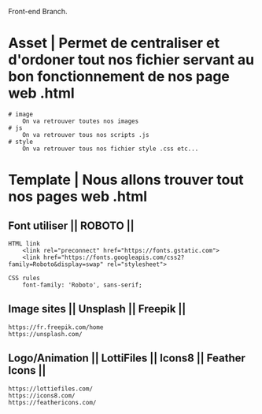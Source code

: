 Front-end Branch.

# Asset  | Permet de centraliser et d'ordoner tout nos fichier servant au bon fonctionnement de nos page web .html
    # image
        On va retrouver toutes nos images
    # js
        On va retrouver tous nos scripts .js
    # style
        On va retrouver tous nos fichier style .css etc...

# Template | Nous allons trouver tout nos pages web .html 


## Font utiliser || ROBOTO ||
    HTML link
        <link rel="preconnect" href="https://fonts.gstatic.com">
        <link href="https://fonts.googleapis.com/css2?family=Roboto&display=swap" rel="stylesheet">

    CSS rules
        font-family: 'Roboto', sans-serif;

## Image sites || Unsplash || Freepik ||
    https://fr.freepik.com/home
    https://unsplash.com/

## Logo/Animation || LottiFiles || Icons8 || Feather Icons ||
    https://lottiefiles.com/
    https://icons8.com/
    https://feathericons.com/

